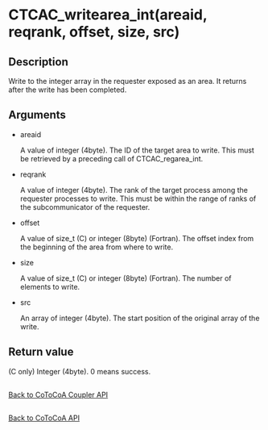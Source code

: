 CTCAC_writearea_int(areaid, reqrank, offset, size, src)
=====

Description
-----

Write to the integer array in the requester exposed as an area. 
It returns after the write has been completed.

Arguments
-----

- areaid

  A value of integer (4byte). 
  The ID of the target area to write. 
  This must be retrieved by a preceding call of CTCAC_regarea_int.

- reqrank

  A value of integer (4byte). 
  The rank of the target process among the requester processes to write. 
  This must be within the range of ranks of the subcommunicator of the requester.

- offset

  A value of size_t (C) or integer (8byte) (Fortran). 
  The offset index from the beginning of the area from where to write.

- size

  A value of size_t (C) or integer (8byte) (Fortran). 
  The number of elements to write.

- src

  An array of integer (4byte).
  The start position of the original array of the write.

Return value
-----

(C only) Integer (4byte). 0 means success.

##

[Back to CoToCoA Coupler API](../API-coupler.md "Back to CoToCoA Coupler API")

##

[Back to CoToCoA API](../API.md "Back to CoToCoA API")


